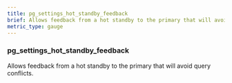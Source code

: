 ```yaml
---
title: pg_settings_hot_standby_feedback
brief: Allows feedback from a hot standby to the primary that will avoid query conflicts.
metric_type: gauge
---
```

### pg_settings_hot_standby_feedback

Allows feedback from a hot standby to the primary that will avoid query conflicts.